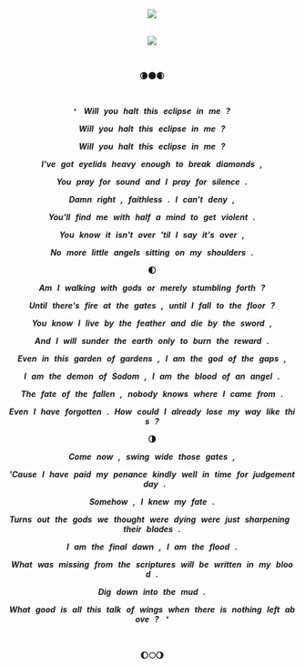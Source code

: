 <div align="center">

![](https://komarev.com/ghpvc/?username=vampyrumspectrum&label=Feather_clippings&color=680000)
</br>
</br>

![](https://i.postimg.cc/t45YpSBb/sunday.png)

</br>

**🌘🌑🌒**

</br>

❛  ***Will you halt this eclipse in me ?***

***Will you halt this eclipse in me ?***

***Will you halt this eclipse in me ?***

***I've got eyelids heavy enough to break diamonds ,***

***You pray for sound and I pray for silence .***

***Damn right , faithless . I can't deny ,***

***You'll find me with half a mind to get violent .***

***You know it isn't over 'til I say it's over ,***

***No more little angels sitting on my shoulders .***

**🌓**

***Am I walking with gods or merely stumbling forth ?***

***Until there's fire at the gates , until I fall to the floor ?***

***You know I live by the feather and die by the sword ,***

***And I will sunder the earth only to burn the reward .***

***Even in this garden of gardens , I am the god of the gaps ,***

***I am the demon of Sodom , I am the blood of an angel .***

***The fate of the fallen , nobody knows where I came from .***

***Even I have forgotten . How could I already lose my way like this ?***

**🌗**

***Come now , swing wide those gates ,***

***'Cause I have paid my penance kindly well in time for judgement day .***

***Somehow , I knew my fate .***

***Turns out the gods we thought were dying were just sharpening their blades .***

***I am the final dawn , I am the flood .***

***What was missing from the scriptures will be written in my blood .***

***Dig down into the mud .***

***What good is all this talk of wings when there is nothing left above ?***  ❜

</br>

**🌔🌕🌖**

</div>
